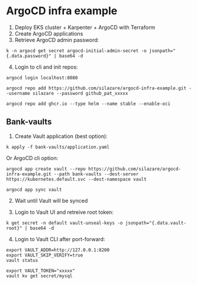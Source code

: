 # ArgoCD infra example

1) Deploy EKS cluster + Karpenter + ArgoCD with Terraform
2) Create ArgoCD applications
3) Retrieve ArgoCD admin password:
```
k -n argocd get secret argocd-initial-admin-secret -o jsonpath="{.data.password}" | base64 -d
```

4) Login to cli and init repos:
```
argocd login localhost:8080

argocd repo add https://github.com/silazare/argocd-infra-example.git --username silazare --password github_pat_xxxxx

argocd repo add ghcr.io --type helm --name stable --enable-oci
```

## Bank-vaults

1) Create Vault application (best option):
```
k apply -f bank-vaults/application.yaml
```

Or ArgoCD cli option:
```
argocd app create vault --repo https://github.com/silazare/argocd-infra-example.git --path bank-vaults --dest-server https://kubernetes.default.svc --dest-namespace vault

argocd app sync vault
```

2) Wait until Vault will be synced

3) Login to Vault UI and retreive root token:
```
k get secret -n default vault-unseal-keys -o jsonpath="{.data.vault-root}" | base64 -d
```

4) Login to Vault CLI after port-forward:
```
export VAULT_ADDR=http://127.0.0.1:8200
export VAULT_SKIP_VERIFY=true
vault status

export VAULT_TOKEN="xxxxx"
vault kv get secret/mysql
```
